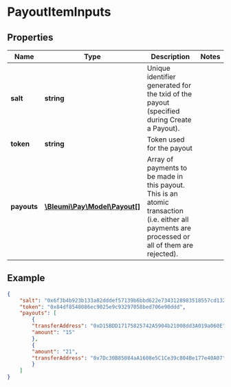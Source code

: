 # PayoutItemInputs

## Properties

Name | Type | Description | Notes
------------ | ------------- | ------------- | -------------
**salt** | **string** | Unique identifier generated for the txid of the payout (specified during Create a Payout). |
**token** | **string** | Token used for the payout |
**payouts** | [**\Bleumi\Pay\Model\Payout[]**](Payout.md) | Array of payments to be made in this payout. This is an atomic transaction (i.e. either all payments are processed or all of them are rejected). |

## Example

```json
{
    "salt": "0x6f3b4b923b133a82dddef57139b6bbd622e7343128983518557cd13201c5462b",
    "token": "0x84df8548086ec9025e9c93297058bed706e90ddd",
    "payouts": [
        {
        "transferAddress": "0xD15BDD17175825742A5904b21008dd3A019a060E",
        "amount": "15"
        },
        {
        "amount": "21",
        "transferAddress": "0x7Dc30B85084aA1608e5C1Ce39c804Be177e40A07"
        }
    ]
}
```
